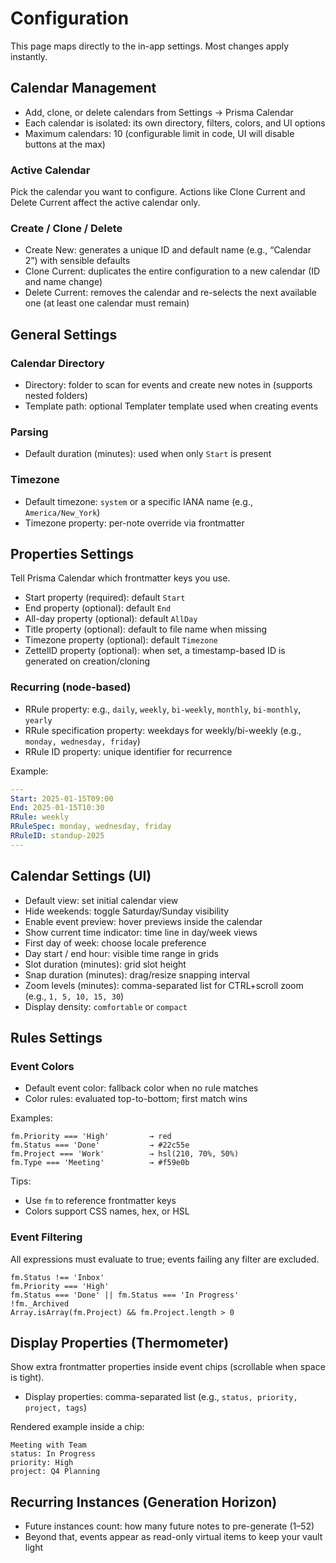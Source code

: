 # Configuration

This page maps directly to the in-app settings. Most changes apply instantly.

## Calendar Management

- Add, clone, or delete calendars from Settings → Prisma Calendar
- Each calendar is isolated: its own directory, filters, colors, and UI options
- Maximum calendars: 10 (configurable limit in code, UI will disable buttons at the max)

### Active Calendar

Pick the calendar you want to configure. Actions like Clone Current and Delete Current affect the active calendar only.

### Create / Clone / Delete

- Create New: generates a unique ID and default name (e.g., “Calendar 2”) with sensible defaults
- Clone Current: duplicates the entire configuration to a new calendar (ID and name change)
- Delete Current: removes the calendar and re-selects the next available one (at least one calendar must remain)

## General Settings

### Calendar Directory

- Directory: folder to scan for events and create new notes in (supports nested folders)
- Template path: optional Templater template used when creating events

### Parsing

- Default duration (minutes): used when only `Start` is present

### Timezone

- Default timezone: `system` or a specific IANA name (e.g., `America/New_York`)
- Timezone property: per-note override via frontmatter

## Properties Settings

Tell Prisma Calendar which frontmatter keys you use.

- Start property (required): default `Start`
- End property (optional): default `End`
- All-day property (optional): default `AllDay`
- Title property (optional): default to file name when missing
- Timezone property (optional): default `Timezone`
- ZettelID property (optional): when set, a timestamp-based ID is generated on creation/cloning

### Recurring (node-based)

- RRule property: e.g., `daily`, `weekly`, `bi-weekly`, `monthly`, `bi-monthly`, `yearly`
- RRule specification property: weekdays for weekly/bi-weekly (e.g., `monday, wednesday, friday`)
- RRule ID property: unique identifier for recurrence

Example:

```yaml
---
Start: 2025-01-15T09:00
End: 2025-01-15T10:30
RRule: weekly
RRuleSpec: monday, wednesday, friday
RRuleID: standup-2025
---
```

## Calendar Settings (UI)

- Default view: set initial calendar view
- Hide weekends: toggle Saturday/Sunday visibility
- Enable event preview: hover previews inside the calendar
- Show current time indicator: time line in day/week views
- First day of week: choose locale preference
- Day start / end hour: visible time range in grids
- Slot duration (minutes): grid slot height
- Snap duration (minutes): drag/resize snapping interval
- Zoom levels (minutes): comma-separated list for CTRL+scroll zoom (e.g., `1, 5, 10, 15, 30`)
- Display density: `comfortable` or `compact`

## Rules Settings

### Event Colors

- Default event color: fallback color when no rule matches
- Color rules: evaluated top-to-bottom; first match wins

Examples:

```text
fm.Priority === 'High'         → red
fm.Status === 'Done'           → #22c55e
fm.Project === 'Work'          → hsl(210, 70%, 50%)
fm.Type === 'Meeting'          → #f59e0b
```

Tips:
- Use `fm` to reference frontmatter keys
- Colors support CSS names, hex, or HSL

### Event Filtering

All expressions must evaluate to true; events failing any filter are excluded.

```text
fm.Status !== 'Inbox'
fm.Priority === 'High'
fm.Status === 'Done' || fm.Status === 'In Progress'
!fm._Archived
Array.isArray(fm.Project) && fm.Project.length > 0
```

## Display Properties (Thermometer)

Show extra frontmatter properties inside event chips (scrollable when space is tight).

- Display properties: comma-separated list (e.g., `status, priority, project, tags`)

Rendered example inside a chip:

```
Meeting with Team
status: In Progress
priority: High
project: Q4 Planning
```

## Recurring Instances (Generation Horizon)

- Future instances count: how many future notes to pre-generate (1–52)
- Beyond that, events appear as read-only virtual items to keep your vault light
